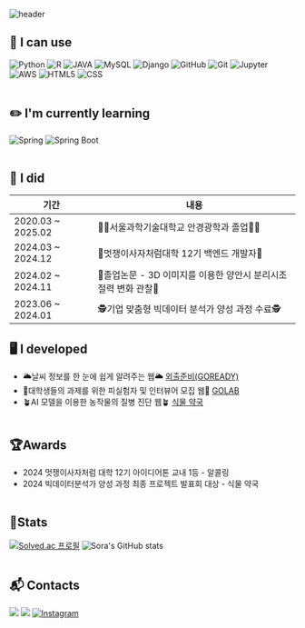 
![header](https://capsule-render.vercel.app/api?type=waving&color=FFB9B9&height=300&section=header&text=Hello👋,%20I'm%20Sora%20Lee🐰&fontSize=50&fontColor=FFFFFF)


## 💪 I can use
![Python](https://img.shields.io/badge/Python-3776AB.svg?&style=for-the-badge&logo=Python&logoColor=white)
![R](https://img.shields.io/badge/R-276DC3.svg?&style=for-the-badge&logo=R&logoColor=white) 
![JAVA](https://img.shields.io/badge/Java-ED8B00?style=for-the-badge&logo=openjdk&logoColor=white) ![MySQL](https://img.shields.io/badge/MySQL-4479A1.svg?&style=for-the-badge&logo=MySQL&logoColor=white) ![Django](https://img.shields.io/badge/Django-092E20.svg?&style=for-the-badge&logo=Django&logoColor=white) ![GitHub](https://img.shields.io/badge/GitHub-181717.svg?&style=for-the-badge&logo=GitHub&logoColor=white) ![Git](https://img.shields.io/badge/Git-F05032.svg?&style=for-the-badge&logo=Git&logoColor=white) ![Jupyter](https://img.shields.io/badge/Jupyter-F37626.svg?&style=for-the-badge&logo=Jupyter&logoColor=white) ![AWS](https://img.shields.io/badge/AWS-232F3E.svg?&style=for-the-badge&logo=amazonwebservices&logoColor=white) ![HTML5](https://img.shields.io/badge/HTML5-E34F26.svg?&style=for-the-badge&logo=HTML5&logoColor=white) ![CSS](https://img.shields.io/badge/CSS-663399.svg?&style=for-the-badge&logo=CSS&logoColor=white) 
<br></br>
## ✏️ I'm currently learning
![Spring](https://img.shields.io/badge/Spring-6DB33F.svg?&style=for-the-badge&logo=Spring&logoColor=white)
![Spring Boot](https://img.shields.io/badge/SpringBoot-6DB33F.svg?&style=for-the-badge&logo=SpringBoot&logoColor=white)
<br></br>

## 👤 I did
| 기간       |                내용                            |
| ---------- | ---------------------------------------------- |
| 2020.03 ~ 2025.02  |  👩‍🎓서울과학기술대학교 안경광학과 졸업👩‍🎓  |
| 2024.03 ~ 2024.12 |  🦁멋쟁이사자처럼대학 12기 백엔드 개발자🦁 |
| 2024.02 ~ 2024.11 |  📑졸업논문 - 3D 이미지를 이용한 양안시 분리시조절력 변화 관찰📑 | 
| 2023.06 ~ 2024.01 | 🕵️기업 맞춤형 빅데이터 분석가 양성 과정 수료🕵️ |

## 🖥️ I developed
- 🌥️날씨 정보를 한 눈에 쉽게 알려주는 웹🌥️ <a href="https://github.com/leeesoraaa/GOREADY-BE">외출준비(GOREADY)</a>
- 🐳대학생들의 과제를 위한 피실험자 및 인터뷰어 모집 웹🐳 <a href="https://github.com/leeesoraaa/GOLAB">GOLAB</a>
- 🪴AI 모델을 이용한 농작물의 질병 진단 웹🪴 <a href="https://github.com/leeesoraaa/ForFarmerForFuture">식물 약국</a> 
<br></br>
## 🏆Awards
- 2024 멋쟁이사자처럼 대학 12기 아이디어톤 교내 1등 - 알콜링
- 2024 빅데이터분석가 양성 과정 최종 프로젝트 발표회 대상 - 식물 약국 
<br></br>
## 🎇Stats
[![Solved.ac
프로필](http://mazassumnida.wtf/api/v2/generate_badge?boj=lsrlsh)](https://solved.ac/lsrlsh)
![Sora's GitHub stats](https://github-readme-stats.vercel.app/api?username=leeesoraaa&show_icons=true&theme=gruvbox_light)
<br></br>
## :mailbox_with_mail: Contacts
<a href=mailto:lsrlsh@naver.com> <img src="https://img.shields.io/badge/naver-03C75A?style=for-the-badge&logo=naver&logoColor=white&link=mailto:lsrlsh@naver.com"></a>
<a href=mailto:lsrlsh9981@gmail.com> <img src="https://img.shields.io/badge/Gmail-EA4335?style=for-the-badge&logo=Gmail&logoColor=white&link=mailto:lsrlsh9981@gmail.com"></a>
<a href="https://www.instagram.com/leee_so_raaa">![Instagram](https://img.shields.io/badge/Instagram-FF0069.svg?&style=for-the-badge&logo=Instagram&logoColor=white)</a>
